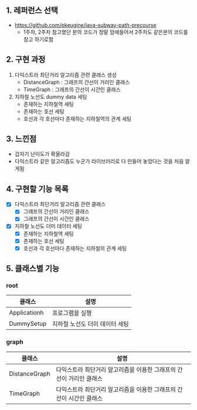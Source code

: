 ## 1. 레퍼런스 선택
- https://github.com/pkeugine/java-subway-path-precourse
  - 1주차, 2주차 참고했던 분의 코드가 정말 맘에들어서 2주차도 같은분의 코드를 참고 하기로함

## 2. 구현 과정
1) 다익스트라 최단거리 알고리즘 관련 클래스 생성
   - DistanceGraph : 그래프의 간선이 거리인 클래스
   - TimeGraph : 그래프의 간선이 시간인 클래스
2) 지하철 노선도 dummy data 세팅
   - 존재하는 지하철역 세팅
   - 존재하는 호선 세팅
   - 호선과 각 호선마다 존재하는 지하철역의 관계 세팅
   
## 3. 느낀점
- 갑자기 난이도가 확올라감
- 다익스트라 같은 알고리즘도 누군가 라이브러리로 다 만들어 놓았다는 것을 처음 알게됨

## 4. 구현할 기능 목록
- [x] 다익스트라 최단거리 알고리즘 관련 클래스
  - [x] 그래프의 간선이 거리인 클래스
  - [x] 그래프의 간선이 시간인 클래스
- [x] 지하철 노선도 더미 데이터 세팅
  - [x] 존재하는 지하철역 세팅
  - [x] 존재하는 호선 세팅
  - [x] 호선과 각 호선마다 존재하는 지하철의 관계 세팅

## 5. 클래스별 기능
### root
|클래스|설명|
|---|---|
|Applicationh|프로그램을 실행
|DummySetup|지하철 노선도 더미 데이터 세팅
### graph
|클래스|설명|
|---|---|
|DistanceGraph| 다익스트라 최단거리 알고리즘을 이용한 그래프의 간선이 거리인 클래스
|TimeGraph|다익스트라 최단거리 알고리즘을 이용한 그래프의 간선이 시간인 클래스